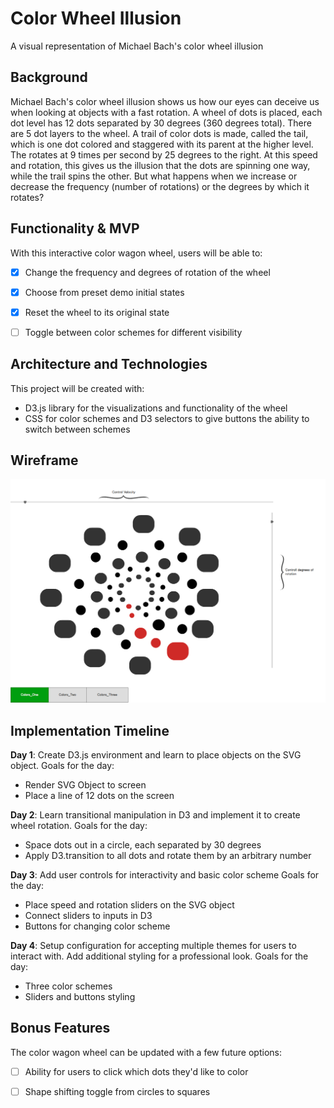 # Color Wheel Illusion
A visual representation of Michael Bach's color wheel illusion

## Background

Michael Bach's color wheel illusion shows us how our eyes can deceive us when looking at objects with a fast rotation. A wheel of dots is placed, each dot level has 12 dots separated by 30 degrees (360 degrees total). There are 5 dot layers to the wheel. A trail of color dots is made, called the tail, which is one dot colored and staggered with its parent at the higher level. The rotates at 9 times per second by 25 degrees to the right.  At this speed and rotation, this gives us the illusion that the dots are spinning one way, while the trail spins the other. But what happens when we increase or decrease the frequency (number of rotations) or the degrees by which it rotates?

## Functionality & MVP

With this interactive color wagon wheel, users will be able to:

- [x] Change the frequency and degrees of rotation of the wheel
- [x] Choose from preset demo initial states
- [x] Reset the wheel to its original state
- [ ] Toggle between color schemes for different visibility


## Architecture and Technologies

This project will be created with:

- D3.js library for the visualizations and functionality of the wheel
- CSS for color schemes and D3 selectors to give buttons the ability to switch between schemes


## Wireframe

![wireframe](docs/wireframes/mockup.png)


## Implementation Timeline

**Day 1**: Create D3.js environment and learn to place objects on the SVG object. Goals for the day:

- Render SVG Object to screen
- Place a line of 12 dots on the screen


**Day 2**: Learn transitional manipulation in D3 and implement it to create wheel rotation. Goals for the day:

- Space dots out in a circle, each separated by 30 degrees
- Apply D3.transition to all dots and rotate them by an arbitrary number

**Day 3**: Add user controls for interactivity and basic color scheme Goals for the day:

- Place speed and rotation sliders on the SVG object
- Connect sliders to inputs in D3
- Buttons for changing color scheme

**Day 4**: Setup configuration for accepting multiple themes for users to interact with. Add additional styling for a professional look. Goals for the day:

- Three color schemes
- Sliders and buttons styling


## Bonus Features

The color wagon wheel can be updated with a few future options:

- [ ] Ability for users to click which dots they'd like to color

- [ ] Shape shifting toggle from circles to squares
